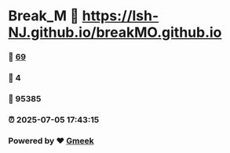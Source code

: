 # Break_M :link: https://lsh-NJ.github.io/breakMO.github.io 
### :page_facing_up: [69](https://lsh-NJ.github.io/breakMO.github.io/tag.html) 
### :speech_balloon: 4 
### :hibiscus: 95385 
### :alarm_clock: 2025-07-05 17:43:15 
### Powered by :heart: [Gmeek](https://github.com/Meekdai/Gmeek)
